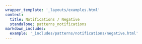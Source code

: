 ```yaml
---
wrapper_template: '_layouts/examples.html'
context:
  title: Notifications / Negative
  standalone: patterns_notifications
markdown_includes:
  example: '_includes/patterns/notifications/negative.html'
---
```

